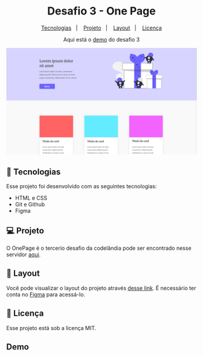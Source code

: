 <h1 align="center">Desafio 3 - One Page</h1>  

<p align="center">
  <a href="#-tecnologias">Tecnologias</a>&nbsp;&nbsp;&nbsp;|&nbsp;&nbsp;&nbsp;
  <a href="#-projeto">Projeto</a>&nbsp;&nbsp;&nbsp;|&nbsp;&nbsp;&nbsp;
  <a href="#-layout">Layout</a>&nbsp;&nbsp;&nbsp;|&nbsp;&nbsp;&nbsp;
  <a href="#memo-licença">Licença</a>
</p>

<p align="center">Aqui está o <a href="https://leticiarosariocabral.github.io/desafio-3/">demo</a> do desafio 3</p>

<img src="/capa.jpg">

## 🚀 Tecnologias

Esse projeto foi desenvolvido com as seguintes tecnologias:

- HTML e CSS
- Git e Github
- Figma

## 💻 Projeto

O OnePage é o tercerio desafio da codelândia pode ser encontrado nesse servidor [aqui](https://discord.com/invite/QevDJqCzaY).

## 🔖 Layout
Você pode visualizar o layout do projeto através [desse link](https://www.figma.com/file/Yb9IBH56g7T1hdIyZ3BMNO/Desafios-Codel%C3%A2ndia?node-id=3725%3A2). É necessário ter conta no [Figma](https://figma.com) para acessá-lo.

## :memo: Licença

Esse projeto está sob a licença MIT.

## Demo

 
